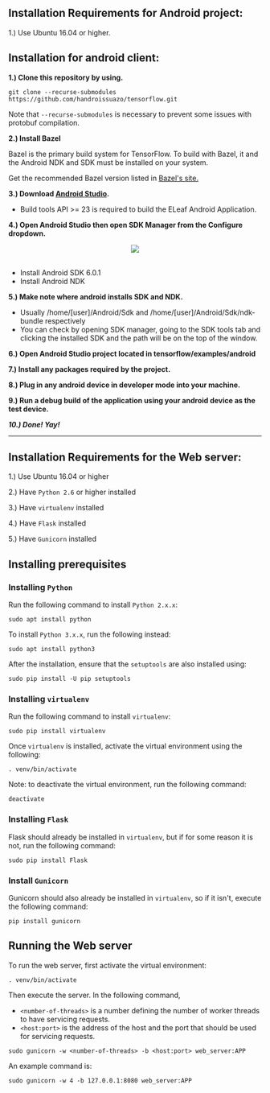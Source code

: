 ## Installation Requirements for Android project:

1.) Use Ubuntu 16.04 or higher.

## Installation for android client:

**1.) Clone this repository by using.**

```
git clone --recurse-submodules https://github.com/handroissuazo/tensorflow.git
```

Note that `--recurse-submodules` is necessary to prevent some issues with protobuf compilation.

**2.) Install Bazel**

Bazel is the primary build system for TensorFlow. To build with Bazel,
it and the Android NDK and SDK must be installed on your system.

Get the recommended Bazel version listed in [Bazel's site.](https://bazel.build/versions/master/docs/install-ubuntu.html)

**3.) Download [Android Studio](https://developer.android.com/studio/index.html).** 
- Build tools API >= 23 is required to build the ELeaf Android Application.
        
**4.) Open Android Studio then open SDK Manager from the Configure dropdown.**

<div align="center">
  <img src="https://skonda.in/wp-content/uploads/2016/05/Android-Studio-Welcome-screen.png"><br><br>
</div>

- Install Android SDK 6.0.1
- Install Android NDK

**5.) Make note where android installs SDK and NDK.**
- Usually /home/[user]/Android/Sdk and /home/[user]/Android/Sdk/ndk-bundle respectively
- You can check by opening SDK manager, going to the SDK tools tab and clicking the installed SDK and the path will be on the top of the window.

**6.) Open Android Studio project located in tensorflow/examples/android**

**7.) Install any packages required by the project.**

**8.) Plug in any android device in developer mode into your machine.**

**9.) Run a debug build of the application using your android device as the test device.**

***10.) Done! Yay!***

-----------------

## Installation Requirements for the Web server:

1.) Use Ubuntu 16.04 or higher

2.) Have `Python 2.6` or higher installed

3.) Have `virtualenv` installed

4.) Have `Flask` installed

5.) Have `Gunicorn` installed

## Installing prerequisites

### Installing `Python`

Run the following command to install `Python 2.x.x`:
```
sudo apt install python
```

To install `Python 3.x.x`, run the following instead:
```
sudo apt install python3
```

After the installation, ensure that the `setuptools` are also installed using:
```
sudo pip install -U pip setuptools
```

### Installing `virtualenv`

Run the following command to install `virtualenv`:
```
sudo pip install virtualenv
```

Once `virtualenv` is installed, activate the virtual environment using the following:
```
. venv/bin/activate
```
Note: to deactivate the virtual environment, run the following command:
```
deactivate
```

### Installing `Flask`

Flask should already be installed in `virtualenv`, but if for some reason it is not, run the following command:
```
sudo pip install Flask
```

### Install `Gunicorn`

Gunicorn should also already be installed in `virtualenv`, so if it isn't, execute the following command:
```
pip install gunicorn
```

## Running the Web server

To run the web server, first activate the virtual environment:
```
. venv/bin/activate
```

Then execute the server. In the following command,
* `<number-of-threads>` is a number defining the number of worker threads to have servicing requests.
* `<host:port>` is the address of the host and the port that should be used for servicing requests.
```
sudo gunicorn -w <number-of-threads> -b <host:port> web_server:APP
```

An example command is:
```
sudo gunicorn -w 4 -b 127.0.0.1:8080 web_server:APP
```
